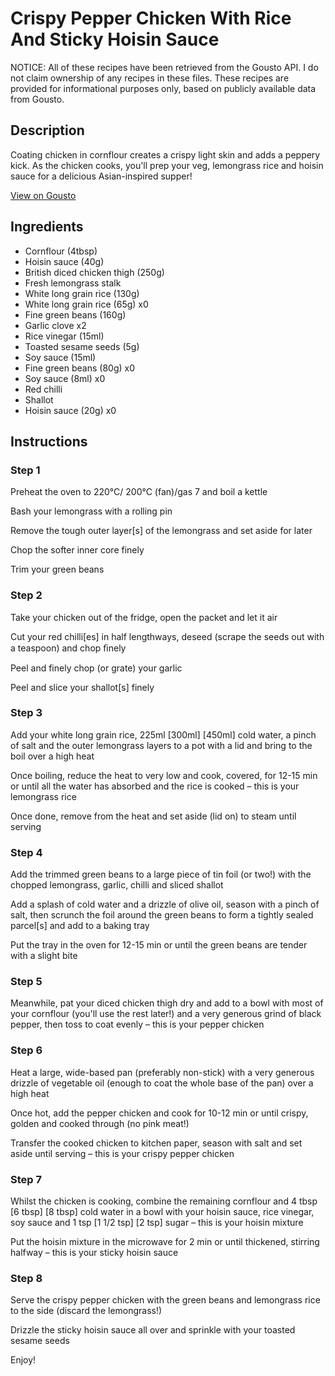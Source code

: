 # Crispy Pepper Chicken With Rice And Sticky Hoisin Sauce

NOTICE: All of these recipes have been retrieved from the Gousto API. I do not claim ownership of any recipes in these files. These recipes are provided for informational purposes only, based on publicly available data from Gousto.

## Description

Coating chicken in cornflour creates a crispy light skin and adds a peppery kick. As the chicken cooks, you'll prep your veg, lemongrass rice and hoisin sauce for a delicious Asian-inspired supper! 

[View on Gousto](https://www.gousto.co.uk/recipes/cookbook/crispy-asian-pepper-chicken)

## Ingredients

- Cornflour (4tbsp)
- Hoisin sauce (40g)
- British diced chicken thigh (250g)
- Fresh lemongrass stalk
- White long grain rice (130g)
- White long grain rice (65g) x0
- Fine green beans (160g)
- Garlic clove x2
- Rice vinegar (15ml)
- Toasted sesame seeds (5g)
- Soy sauce (15ml)
- Fine green beans (80g) x0
- Soy sauce (8ml) x0
- Red chilli
- Shallot
- Hoisin sauce (20g) x0

## Instructions


### Step 1

Preheat the oven to 220°C/ 200°C (fan)/gas 7 and boil a kettle

Bash your lemongrass with a rolling pin

Remove the tough outer layer[s] of the lemongrass and set aside for later

Chop the softer inner core finely

Trim your green beans


### Step 2

Take your chicken out of the fridge, open the packet and let it air

Cut your red chilli[es] in half lengthways, deseed (scrape the seeds out with a teaspoon) and chop ﬁnely

Peel and finely chop (or grate) your garlic

Peel and slice your shallot[s] finely


### Step 3

Add your white long grain rice, 225ml <span class="text-purple">[300ml] </span><span class="text-danger">[450ml]</span> cold water, a pinch of salt and the outer lemongrass layers to a pot with a lid and bring to the boil over a high heat

Once boiling, reduce the heat to very low and cook, covered, for 12-15 min or until all the water has absorbed and the rice is cooked – this is your lemongrass rice

Once done, remove from the heat and set aside (lid on) to steam until serving


### Step 4

Add the trimmed green beans to a large piece of tin foil (or two!) with the chopped lemongrass, garlic, chilli and sliced shallot

Add a splash of cold water and a drizzle of olive oil, season with a pinch of salt, then scrunch the foil around the green beans to form a tightly sealed parcel[s] and add to a baking tray

Put the tray in the oven for 12-15 min or until the green beans are tender with a slight bite


### Step 5

Meanwhile, pat your diced chicken thigh dry and add to a bowl with most of your cornflour (you'll use the rest later!) and a very generous grind of black pepper, then toss to coat evenly – this is your pepper chicken


### Step 6

Heat a large, wide-based pan (preferably non-stick) with a very generous drizzle of vegetable oil (enough to coat the whole base of the pan) over a high heat

Once hot, add the pepper chicken and cook for 10-12 min or until crispy, golden and cooked through (no pink meat!)

Transfer the cooked chicken to kitchen paper, season with salt and set aside until serving – this is your crispy pepper chicken


### Step 7

Whilst the chicken is cooking, combine the remaining cornflour and 4 tbsp <span class="text-purple">[6 tbsp]</span> <span class="text-danger">[8 tbsp]</span> cold water in a bowl with your hoisin sauce, rice vinegar, soy sauce and 1 tsp <span class="text-purple">[1 1/2 tsp]</span> <span class="text-danger">[2 tsp]</span> sugar – this is your hoisin mixture

Put the hoisin mixture in the microwave for 2 min or until thickened, stirring halfway – this is your sticky hoisin sauce

### Step 8

Serve the crispy pepper chicken with the green beans and lemongrass rice to the side (discard the lemongrass!)

Drizzle the sticky hoisin sauce all over and sprinkle with your toasted sesame seeds

Enjoy!


